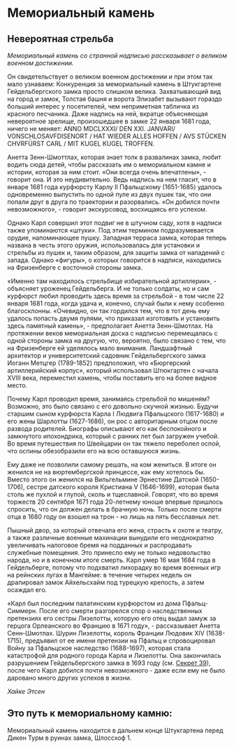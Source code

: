 # Мемориальный камень

## Невероятная стрельба

*Мемориальный камень со странной надписью рассказывает о великом военном достижении.*

Он свидетельствует о великом военном достижении и при этом так мало узнаваем: Конкуренция за мемориальный камень в Штукгартене Гейдельбергского замка просто слишком велика. Захватывающий вид на город и замок, Толстая башня и ворота Элизабет вызывают гораздо больший интерес у посетителей, чем неприметная табличка из красного песчаника. Даже надпись на ней, вкратце объясняющая невероятное зрелище, произошедшее в замке 22 января 1681 года, ничего не меняет: ANNO MDCLXXXI/ DEN XXI. JANVARI/ VONSCHLOSAVFDISENORT / HAT WIEDER ALLES HOFFEN / AVS STÜCKEN CHVRFÜRST CARL / MIT KUGEL KUGEL TROFFEN.

Анетта Зенн-Шмоттлах, которая знает толк в развалинах замка, любит водить сюда детей, чтобы рассказать им о мемориальном камне и истории, которая за ним стоит. «Они всегда очень впечатлены», - говорит она. И это неудивительно. Ведь надпись на нем гласит, что в январе 1681 года курфюрсту Карлу II Пфальцскому (1651-1685) удалось одновременно выпустить по одной пуле из двух пушек так, что они попали друг в друга по траектории и разорвались. «Он добился почти невозможного», - говорит экскурсовод, восхищаясь его успехом.

Однако Карл совершил этот подвиг не в штучном саду, хотя в надписи также упоминаются «штуки». Под этим термином подразумевается орудие, напоминающее пушку. Западная терраса замка, которая теперь названа в честь этого оружия, использовалась для установки и стрельбы из пушек и, таким образом, для защиты замка от нападений с запада. Однако «фигуры», о которых говорится в надписи, находились на Фризенберге с восточной стороны замка.

«Именно там находилось стрельбище избирательной артиллерии», - объясняет уроженец Гейдельберга. И не только солдаты, но и сам курфюрст любил проводить здесь время за стрельбой - в том числе 22 января 1681 года, когда удача и, конечно, случай были к нему особенно благосклонны. «Очевидно, он так гордился тем, что в тот день ему удалось попасть двумя пулями, что приказал изготовить и установить здесь памятный камень», - предполагает Анетта Зенн-Шмотлах. На протяжении веков мемориальная доска с надписью перемещалась с одной стороны замка на другую, что, вероятно, было связано с тем, что на Фризенберге ей уделялось мало внимания. Ландшафтный архитектор и университетский садовник Гейдельбергского замка Иоганн Метцгер (1789-1852) предположил, что «Бюргерский артиллерийский корпус», который использовал Штюкгартен с начала XVIII века, переместил камень, чтобы поставить его на более видное место.

Почему Карл проводил время, занимаясь стрельбой по мишеням? Возможно, это было связано с его довольно скучной жизнью. Будучи старшим сыном курфюрста Карла I Людвига Пфальцского (1617-1680) и его жены Шарлотты (1627-1686), он рос с авторитарным отцом после развода родителей. Биографы описывают его как беспокойного и замкнутого ипохондрика, который с ранних лет был загружен учебой. Во время путешествия по Швейцарии он так тяжело переболел оспой, что оспины обезобразили его на всю оставшуюся жизнь.

Ему даже не позволили самому решать, на ком жениться. В итоге он женился не на вюртембергской принцессе, как ему хотелось бы. Вместо этого он женился на Вильгельмине Эрнестине Датской (1650-1706), сестре датского короля Кристиана V (1646-1699), которая была столь же пухлой и глупой, сколь и тщеславной. Говорят, что во время торжеств 20 сентября 1671 года 20-летнему юноше впервые пришлось спросить, что он должен делать в брачную ночь. Только после смерти отца в 1680 году он взошел на трон - но лишь на пять бесславных лет. 

Пышный двор, за который отвечала его жена, страсть к охоте и театру, а также различные военные махинации вынудили его неоднократно увеличивать налоговое бремя на подданных и распродавать служебные помещения. Это принесло ему не только недовольство народа, но и в конечном итоге смерть. Карл умер 16 мая 1684 года в Гейдельберге, потому что подхватил лихорадку во время военных игр на рейнских лугах в Мангейме: в течение четырех недель он драпировал замок Айхельсхайм под турецкую крепость, а затем осаждал его.

«Карл был последним палатинским курфюрстом из дома Пфальц-Симмерн. После его смерти разгорелся спор о наследственных претензиях его сестры Лизелотты, которую его отец выдал замуж за герцога Орлеанского во Францию в 1671 году», - рассказывает Анетта Сенн-Шмотлах. Шурин Лизелотты, король Франции Людовик XIV (1638-1715), предъявил от ее имени претензии на Пфальц и спровоцировал Войну за Пфальцское наследство (1688-1697), которая стала катастрофой для родного города Карла и Лизелотты. Она закончилась разрушением Гейдельбергского замка в 1693 году (см. [Секрет 39](./torturm.md)), после чего Карл добился почти невозможного - даже если ему не было даровано много других успехов в жизни.

*Хайке Этсен*

## Это путь к мемориальному камню:

Мемориальный камень находится в дальнем конце Штукгартена перед Дикен Турм в руинах замка, Шлоссхоф 1. 

